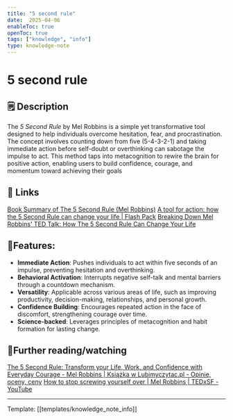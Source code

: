 ```yaml
---
title: "5 second rule"
date:  2025-04-06
enableToc: true
openToc: true
tags: ["knowledge", "info"]
type: knowledge-note
---
```


# 5 second rule

## 🗒️ Description
The _5 Second Rule_ by Mel Robbins is a simple yet transformative tool designed to help individuals overcome hesitation, fear, and procrastination. The concept involves counting down from five (5-4-3-2-1) and taking immediate action before self-doubt or overthinking can sabotage the impulse to act. This method taps into metacognition to rewire the brain for positive action, enabling users to build confidence, courage, and momentum toward achieving their goals
## 🔗 Links 
[Book Summary of The 5 Second Rule (Mel Robbins)](https://readingraphics.com/book-summary-the-5-second-rule/)
[A tool for action: how the 5 Second Rule can change your life | Flash Pack](https://www.flashpack.com/solo/travel/how-5-second-rule-can-change-your-life/)
[Breaking Down Mel Robbins' TED Talk: How The 5 Second Rule Can Change Your Life](https://thespeakerlab.com/blog/mel-robbins-ted-talk/)
## 🧩Features:
- **Immediate Action**: Pushes individuals to act within five seconds of an impulse, preventing hesitation and overthinking.
- **Behavioral Activation**: Interrupts negative self-talk and mental barriers through a countdown mechanism.
- **Versatility**: Applicable across various areas of life, such as improving productivity, decision-making, relationships, and personal growth.
- **Confidence Building**: Encourages repeated action in the face of discomfort, strengthening courage over time.
- **Science-backed**: Leverages principles of metacognition and habit formation for lasting change.
## 📖Further reading/watching
[The 5 Second Rule: Transform your Life, Work, and Confidence with Everyday Courage - Mel Robbins | Książka w Lubimyczytac.pl - Opinie, oceny, ceny](https://lubimyczytac.pl/ksiazka/4818076/the-5-second-rule-transform-your-life-work-and-confidence-with-everyday-courage)
[How to stop screwing yourself over | Mel Robbins | TEDxSF - YouTube](https://www.youtube.com/watch?v=Lp7E973zozc)

---
Template: [[templates/knowledge_note_info]]